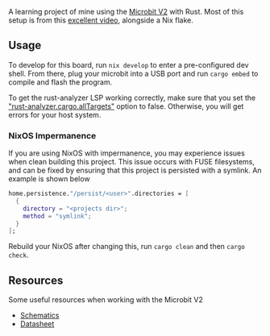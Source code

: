 A learning project of mine using the [Microbit V2](https://microbit.org/buy/bbc-microbit-go/) with Rust. Most of this setup is from this [excellent video](https://www.youtube.com/watch?v=TOAynddiu5M), alongside a Nix flake.

## Usage

To develop for this board, run `nix develop` to enter a pre-configured dev shell. From there, plug your microbit into a USB port and run `cargo embed` to compile and flash the program.

To get the rust-analyzer LSP working correctly, make sure that you set the ["rust-analyzer.cargo.allTargets"](https://rust-analyzer.github.io/book/configuration.html#cargo.allTargets) option to false. Otherwise, you will get errors for your host system.

### NixOS Impermanence

If you are using NixOS with impermanence, you may experience issues when clean building this project. This issue occurs with FUSE filesystems, and can be fixed by ensuring that this project is persisted with a symlink. An example is shown below

```nix
home.persistence."/persist/<user>".directories = [
  {
    directory = "<projects dir>";
    method = "symlink";
  }
];
```

Rebuild your NixOS after changing this, run `cargo clean` and then `cargo check`.

## Resources

Some useful resources when working with the Microbit V2

- [Schematics](https://tech.microbit.org/hardware/schematic/)
- [Datasheet](https://raspberrypi.dk/wp-content/uploads/2020/10/BBC-microbit-v2-datasheet-v1.2.pdf)
